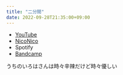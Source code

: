 ```yaml
---
title: "二分間"
date: 2022-09-28T21:35:00+09:00
---
```


- [YouTube](https://www.youtube.com/watch?v=Rs3RsY8s8EE)
- [NicoNico](https://www.nicovideo.jp/watch/sm41146394)
- Spotify
- [Bandcamp](https://mikirihasshap.bandcamp.com/track/--210)

うちのいろはさんは時々辛辣だけど時々優しい
